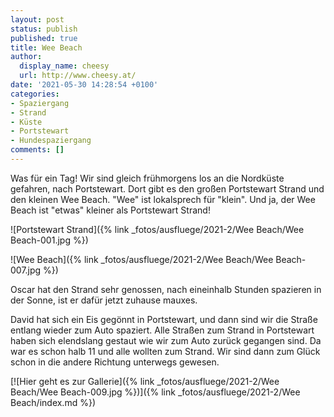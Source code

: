 ```yaml
---
layout: post
status: publish
published: true
title: Wee Beach
author:
  display_name: cheesy
  url: http://www.cheesy.at/
date: '2021-05-30 14:28:54 +0100'
categories:
- Spaziergang
- Strand
- Küste
- Portstewart
- Hundespaziergang
comments: []
---
```

Was für ein Tag! Wir sind gleich frühmorgens los an die Nordküste gefahren, nach Portstewart. Dort gibt es den großen Portstewart Strand und den kleinen Wee Beach. "Wee" ist lokalsprech für "klein". Und ja, der Wee Beach ist "etwas" kleiner als Portstewart Strand!

![Portstewart Strand]({% link _fotos/ausfluege/2021-2/Wee Beach/Wee Beach-001.jpg %})

![Wee Beach]({% link _fotos/ausfluege/2021-2/Wee Beach/Wee Beach-007.jpg %})

Oscar hat den Strand sehr genossen, nach eineinhalb Stunden spazieren in der Sonne, ist er dafür jetzt zuhause mauxes.

David hat sich ein Eis gegönnt in Portstewart, und dann sind wir die Straße entlang wieder zum Auto spaziert. Alle Straßen zum Strand in Portstewart haben sich elendslang gestaut wie wir zum Auto zurück gegangen sind. Da war es schon halb 11 und alle wollten zum Strand. Wir sind dann zum Glück schon in die andere Richtung unterwegs gewesen.

[![Hier geht es zur Gallerie]({% link _fotos/ausfluege/2021-2/Wee Beach/Wee Beach-009.jpg %})]({% link _fotos/ausfluege/2021-2/Wee Beach/index.md %})